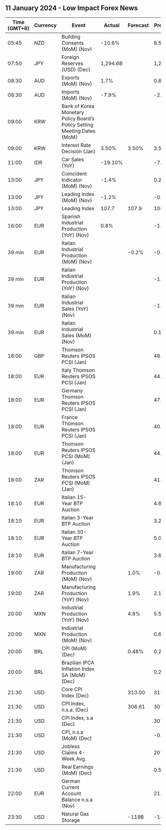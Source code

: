 ## 11 January 2024 - Low Impact Forex News

| Time (GMT+8) | Currency | Event | Actual | Forecast | Previous |
|------|----------|-------|--------|----------|----------|
| 05:45 | NZD | Building Consents (MoM) (Nov) | -10.6% |  | 8.5% |
| 07:50 | JPY | Foreign Reserves (USD) (Dec) | 1,294.6B |  | 1,269.7B |
| 08:30 | AUD | Exports (MoM) (Nov) | 1.7% |  | 0.8% |
| 08:30 | AUD | Imports (MoM) (Nov) | -7.9% |  | -2.9% |
| 09:00 | KRW | Bank of Korea Monetary Policy Board’s Policy Setting Meeting Dates (MoM) |  |  |  |
| 09:00 | KRW | Interest Rate Decision (Jan) | 3.50% | 3.50% | 3.50% |
| 11:00 | IDR | Car Sales (YoY) | -19.10% |  | -7.50% |
| 13:00 | JPY | Coincident Indicator (MoM) (Nov) | -1.4% |  | 0.2% |
| 13:00 | JPY | Leading Index (MoM) (Nov) | -1.2% |  | -0.4% |
| 13:00 | JPY | Leading Index | 107.7 | 107.9 | 108.9 |
| 16:00 | EUR | Spanish Industrial Production (YoY) (Nov) | 0.8% |  | -1.4% |
| 39 min | EUR | Italian Industrial Production (MoM) (Nov) |  | -0.2% | -0.2% |
| 39 min | EUR | Italian Industrial Production (YoY) (Nov) |  |  | -1.1% |
| 39 min | EUR | Italian Industrial Sales (YoY) (Nov) |  |  | -1.70% |
| 39 min | EUR | Italian Industrial Sales (MoM) (Nov) |  |  | 0.10% |
| 18:00 | GBP | Thomson Reuters IPSOS PCSI (Jan) |  |  | 48.7 |
| 18:00 | EUR | Italy Thomson Reuters IPSOS PCSI (Jan) |  |  | 44.26 |
| 18:00 | EUR | Germany Thomson Reuters IPSOS PCSI (Jan) |  |  | 47.26 |
| 18:00 | EUR | France Thomson Reuters IPSOS PCSI (Jan) |  |  | 40.60 |
| 18:00 | EUR | Thomson Reuters IPSOS PCSI (MoM) (Jan) |  |  | 44.25 |
| 18:00 | ZAR | Thomson Reuters IPSOS PCSI (MoM) (Jan) |  |  | 41.91 |
| 18:10 | EUR | Italian 15-Year BTP Auction |  |  | 4.84% |
| 18:10 | EUR | Italian 3-Year BTP Auction |  |  | 3.24% |
| 18:10 | EUR | Italian 30-Year BTP Auction |  |  | 5.050% |
| 18:10 | EUR | Italian 7-Year BTP Auction |  |  | 3.63% |
| 19:00 | ZAR | Manufacturing Production (MoM) (Nov) |  | 1.0% | -0.2% |
| 19:00 | ZAR | Manufacturing Production (YoY) (Nov) |  | 1.9% | 2.1% |
| 20:00 | MXN | Industrial Production (YoY) (Nov) |  | 4.8% | 5.5% |
| 20:00 | MXN | Industrial Production (MoM) (Nov) |  |  | 0.6% |
| 20:00 | BRL | CPI (MoM) (Dec) |  | 0.48% | 0.28% |
| 20:00 | BRL | Brazilian IPCA Inflation Index SA (MoM) (Dec) |  |  | 0.23% |
| 21:30 | USD | Core CPI Index (Dec) |  | 313.00 | 312.25 |
| 21:30 | USD | CPI Index, n.s.a. (Dec) |  | 306.61 | 307.05 |
| 21:30 | USD | CPI Index, s.a (Dec) |  |  | 307.92 |
| 21:30 | USD | CPI, n.s.a (MoM) (Dec) |  |  | -0.20% |
| 21:30 | USD | Jobless Claims 4-Week Avg. |  |  | 207.75K |
| 21:30 | USD | Real Earnings (MoM) (Dec) |  |  | 0.5% |
| 22:00 | EUR | German Current Account Balance n.s.a (Nov) |  |  | 21.4B |
| 23:30 | USD | Natural Gas Storage |  | -119B | -14B |
